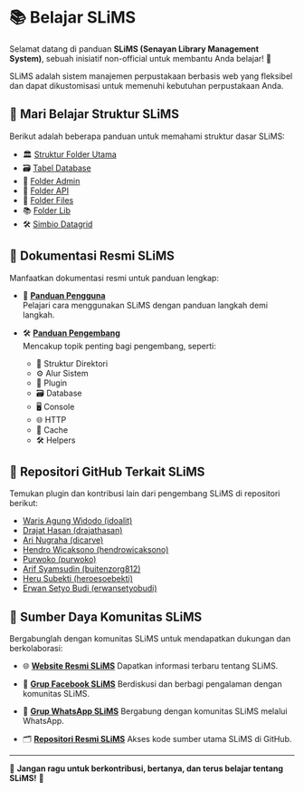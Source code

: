 # 📚 Belajar SLiMS

Selamat datang di panduan **SLiMS (Senayan Library Management System)**, sebuah inisiatif non-official untuk membantu Anda belajar! 🎉

SLiMS adalah sistem manajemen perpustakaan berbasis web yang fleksibel dan dapat dikustomisasi untuk memenuhi kebutuhan perpustakaan Anda.

## 📘 Mari Belajar Struktur SLiMS

Berikut adalah beberapa panduan untuk memahami struktur dasar SLiMS:

- 🏛️ [Struktur Folder Utama](https://github.com/adeism/belajarslims/blob/main/belajar-struktur-folder-utama.md)
- 🗃️ [Tabel Database](https://github.com/adeism/belajarslims/blob/main/belajar-tabel-database.md)
- 📂 [Folder Admin](https://github.com/adeism/belajarslims/blob/main/belajar-folder-admin.md)
- 🔗 [Folder API](https://github.com/adeism/belajarslims/blob/main/belajar-folder-api.md)
- 📁 [Folder Files](https://github.com/adeism/belajarslims/blob/main/belajar-folder-files.md)
- 📚 [Folder Lib](https://github.com/adeism/belajarslims/blob/main/belajar-lib-folder.md)
- 🛠️ [Simbio Datagrid](https://github.com/adeism/belajarslims/blob/main/belajar-simbio-datagrid.md)

## 📖 Dokumentasi Resmi SLiMS

Manfaatkan dokumentasi resmi untuk panduan lengkap:

- 📄 **[Panduan Pengguna](https://slims.web.id/docs/user-guide/about/)**  
  Pelajari cara menggunakan SLiMS dengan panduan langkah demi langkah.

- 🛠️ **[Panduan Pengembang](https://slims.web.id/docs/development-guide/about/)**  
  Mencakup topik penting bagi pengembang, seperti:
    - 🔧 Struktur Direktori
    - ⚙️ Alur Sistem
    - 🧩 Plugin
    - 🗃️ Database
    - 🖥️ Console
    - 🌐 HTTP
    - 🚀 Cache
    - 🛠️ Helpers

## 🔗 Repositori GitHub Terkait SLiMS

Temukan plugin dan kontribusi lain dari pengembang SLiMS di repositori berikut:

- [Waris Agung Widodo (idoalit)](https://github.com/idoalit?tab=repositories&q=slims)
- [Drajat Hasan (drajathasan)](https://github.com/drajathasan?tab=repositories&q=slims)
- [Ari Nugraha (dicarve)](https://github.com/dicarve?tab=repositories?q=slims)
- [Hendro Wicaksono (hendrowicaksono)](https://github.com/hendrowicaksono?tab=repositories?q=slims)
- [Purwoko (purwoko)](https://github.com/purwoko?tab=repositories?q=slims)
- [Arif Syamsudin (buitenzorg812)](https://github.com/buitenzorg812?tab=repositories?q=slims)
- [Heru Subekti (heroesoebekti)](https://github.com/heroesoebekti?tab=repositories?q=slims)
- [Erwan Setyo Budi (erwansetyobudi)](https://github.com/erwansetyobudi?tab=repositories&q=slims)

## 🌟 Sumber Daya Komunitas SLiMS

Bergabunglah dengan komunitas SLiMS untuk mendapatkan dukungan dan berkolaborasi:

- 🌐 **[Website Resmi SLiMS](https://slims.web.id/web/)** Dapatkan informasi terbaru tentang SLiMS.

- 👥 **[Grup Facebook SLiMS](https://www.facebook.com/groups/senayan.slims/)** Berdiskusi dan berbagi pengalaman dengan komunitas SLiMS.

- 💬 **[Grup WhatsApp SLiMS](https://chat.whatsapp.com/JNyiQPmJjFT7cjjzveB7HH)** Bergabung dengan komunitas SLiMS melalui WhatsApp.

- 🗂️ **[Repositori Resmi SLiMS](https://github.com/slims?tab=repositories)** Akses kode sumber utama SLiMS di GitHub.

---

🎯 **Jangan ragu untuk berkontribusi, bertanya, dan terus belajar tentang SLiMS!** 🚀
